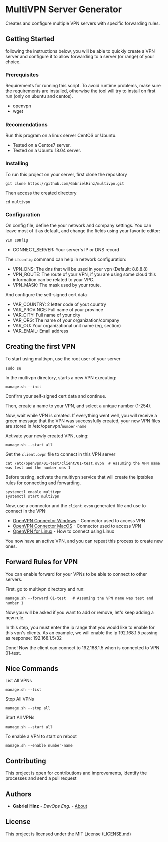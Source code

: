 # MultiVPN Server Generator
Creates and configure multiple VPN servers with specific forwarding rules.

## Getting Started
following the instructions below, you will be able to quickly create a VPN server and configure it to allow forwarding to a server (or range) of your choice.

### Prerequisites
Requirements for running this script. To avoid runtime problems, make sure the requirements are installed, otherwise the tool will try to install on first run (only on ubuntu and centos).
- openvpn
- wget

### Recomendations
Run this program on a linux server CentOS or Ubuntu.
* Tested on a Centos7 server.
* Tested on a Ubuntu 18.04 server.

### Installing
To run this project on your server, first clone the repository

    git clone https://github.com/GabrielHinz/multivpn.git
    
Then access the created directory
 
    cd multivpn
    
### Configuration 
On config file, define the your network and company settings. You can leave most of it as default, and change the fields using your favorite editor:

    vim config

* CONNECT_SERVER: Your server's IP or DNS record

The `ifconfig` command can help in network configuration:

* VPN_DNS: The dns that will be used in your vpn (Default: 8.8.8.8)
* VPN_ROUTE: The route of your VPN, if you are using some cloud this information can be related to your VPC.
* VPN_MASK: The mask used by your route.

And configure the self-signed cert data
* VAR_COUNTRY: 2 letter code of yout country
* VAR_PROVINCE: Full name of your province
* VAR_CITY: Full name of your city
* VAR_ORG: The name of your organization/company
* VAR_OU: Your organizational unit name (eg, section)
* VAR_EMAIL: Email address

## Creating the first VPN
To start using multivpn, use the root user of your server
    
    sudo su
    
In the multivpn directory, starts a new VPN executing:

    manage.sh --init
    
Confirm your self-signed cert data and continue. 

Then, create a name to your VPN, and select a unique number (1-254).

Now, wait while VPN is created. If everything went well, you will receive a green message that the VPN was successfully created,
your new VPN files are stored in /etc/openvpn/`number-name`

Activate your newly created VPN, using:
    
    manage.sh --start all
    
Get the `client.ovpn` file to connect in this VPN server

    cat /etc/openvpn/01-test/client/01-test.ovpn  # Assuming the VPN name was test and the number was 1

Before testing, activate the multivpn service that will create the iptables rules for connecting and forwarding.
    
    systemctl enable multivpn
    systemctl start multivpn
    
Now, use a connector and the `client.ovpn` generated file and use to connect in the VPN:
 - [OpenVPN Connector Windows](https://openvpn.net/client-connect-vpn-for-windows/) - Connector used to access VPN
 - [OpenVPN Connector MacOS](https://openvpn.net/client-connect-vpn-for-mac-os/) - Connector used to access VPN
 - [OpenVPN for Linux](https://openvpn.net/vpn-server-resources/connecting-to-access-server-with-linux/) - How to connect using Linux
 
 You now have an active VPN, and you can repeat this process to create new ones.
 
 ## Forward Rules for VPN
You can enable forward for your VPNs to be able to connect to other servers.

First, go to multivpn directory and run:

    manage.sh --forward 01-test   # Assuming the VPN name was test and number 1
    
Now you will be asked if you want to add or remove, let's keep adding a new rule.

In this step, you must enter the ip range that you would like to enable for this vpn's clients.
As an example, we will enable the ip 192.168.1.5 passing as response: 192.168.1.5/32

Done! Now the client can connect to 192.168.1.5 when is connected to VPN 01-test.

## Nice Commands

List All VPNs 

    manage.sh --list

Stop All VPNs

    manage.sh --stop all

Start All VPNs

    manage.sh --start all
    
To enable a VPN to start on reboot

    manage.sh --enable number-name
    
## Contributing
This project is open for contributions and improvements, identify the processes and send a pull request

## Authors
- **Gabriel Hinz** - *DevOps Eng.* -
    [About](https://github.com/GabrielHinz)
    
## License
This project is licensed under the MIT License (LICENSE.md)
